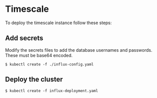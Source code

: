 Timescale
=================================

To deploy the timescale instance follow these steps:

## Add secrets

Modify the secrets files to add the database usernames and passwords.
These must be base64 encoded.

```
$ kubectl create -f ./influx-config.yaml
```

## Deploy the cluster
```
$ kubectl create -f influx-deployment.yaml
```
